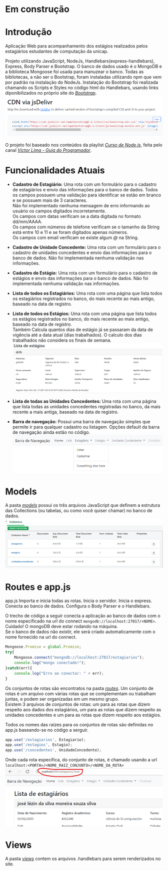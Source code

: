 # **Em construção**

# Introdução

Aplicação Web para acompanhamento dos estágios realizados pelos estagiários estudantes de computação da unicap.

Projeto utilizando JavaScript, NodeJs, Handlebars(express-handlebars), Express, Body Parser e Bootstrap. O banco de dados usado é o MongoDB e a biblioteca Mongoose foi usada para manuzear o banco. Todas as bibliotecas, a não ser o Bootstrap, foram instaladas utilizando npm que vem por padrão na instalação do NodeJs. Instalação do Bootstrap foi realizada chamando os Scripts e Styles no código html do Handlebars, usando links diponibilizados no próprio site do [*Bootstrap*](https://getbootstrap.com/docs/5.1/getting-started/download/).  
![](/readmeImages/l9aDADq.png)

O projeto foi baseado nos conteúdos da playlist [*Curso de Node.js*](https://www.youtube.com/watch?v=LLqq6FemMNQ&list=PLJ_KhUnlXUPtbtLwaxxUxHqvcNQndmI4B), feita pelo canal 
[*Victor Lima - Guia do Programador*](https://www.youtube.com/channel/UC_issB-37g9lwfAA37fy2Tg).

# Funcionalidades Atuais

 - **Cadastro de Estagiário:** Uma rota com um formulário para o cadastro de estagiários e envio das informações para o banco de dados. Todos os campos possuem uma validação para identificar se estão em branco e se possuem mais de 3 caracteres.  
 Não foi implementado nenhuma mensagem de erro informando ao usuário os campos digitados incorretamente.  
 Os campos com datas verificam se a data digitada no formato dd/mm/AAAA.  
 Os campos com números de telefone verificam se o tamanho da String está entre 10 e 11 e se foram digitados apenas números.  
 Os campos com email verificam se existe algum *@* na String.

 - **Cadastro de Unidade Concedente:** Uma rota com um formulário para o cadastro de unidades concedentes e envio das informações para o banco de dados. Não foi implementada nenhuma validação nas informações.

 - **Cadastro de Estágio:** Uma rota com um formulário para o cadastro de estágios e envio das informações para o banco de dados. Não foi implementada nenhuma validação nas informações.

- **Lista de todos os Estagiários:** Uma rota com uma página que lista todos os estagiários registrados no banco, do mais recente ao mais antigo, baseado na data de registro.

- **Lista de todos os Estágios:** Uma rota com uma página que lista todos os estágios registrados no banco, do mais recente ao mais antigo, baseado na data de registro.  
Também Calcula quantos dias de estágio já se passaram da data de vigência até a data atual (dias trabalhados). O calculo dos dias trabalhados não considera os finais de semana.
![](/readmeImages/eqXXqow.png)

- **Lista de todas as Unidades Concedentes:** Uma rota com uma página que lista todas as unidades concedentes registradas no banco, da mais recente a mais antiga, baseado na data de registro.

- **Barra de navegação:** Possui uma barra de navegação simples que permite ir para qualquer cadastro ou listagem. Opções default da barra de navegação ainda estão no código.  
![](/readmeImages/SNoC3j6.png)

# Models

A pasta [*models*](https://github.com/GazetaGaveta/Estagio-UNICAP/tree/main/models) possui os três arquivos JavaScript que definem a estrutura das Collections (ou tabelas, ou como você quiser chamar) no banco de dados.  
![](/readmeImages/7idICmn.png)

# Routes e app.js

app.js Importa e inicia todas as rotas. Inicia o servidor. Inicia o express. Conecta ao banco de dados. Configura o Body Parser e o Handlebars.

O trecho de código a seguir conecta a aplicação ao banco de dados com o nome especificado na url do connect `mongodb://localhost:27017/<NOME>`.  
Cuidado! O mongoDB deve estar rodando na máquina.  
Se o banco de dados não existir, ele será criado automaticamente com o nome fornecido na url do connect.  
```javaScript
Mongoose.Promise = global.Promise;
try{
    Mongoose.connect("mongodb://localhost:27017/estagiarios");
    console.log("mongo conectado!");
}catch(err){
    console.log("Erro ao conectar: " + err);
}
```

Os conjuntos de rotas são encontratos na pasta [*routes*](). Um conjunto de rotas é um arquivo com várias rotas que se complementam ou trabalham juntas, e podem ser organizadas em um mesmo grupo.  
Existem 3 arquivos de conjuntos de rotas: um para as rotas que dizem respeito aos dados dos estagiários, um para as rotas que dizem respeito as unidades concedentes e um para as rotas que dizem respeito aos estágios.

Todos os nomes das raízes para os conjuntos de rotas são definidas no app.js baseando-se no código a serguir.  
```JavaScript
app.use('/estagiarios', Estagiario);
app.use('/estagios', Estagio);
app.use('/concedentes', UnidadeConcedente);
```   
Onde cada rota especifica, do conjunto de rotas, é chamado usando a url `localhost:<PORTA>/<NOME_RAIZ_CONJUNTO>/<NOME_DA_ROTA>`
![](/readmeImages/9jcH7JK.png)

# Views

A pasta [*views*]() contem os arquivos .handlebars para serem renderizados no site.